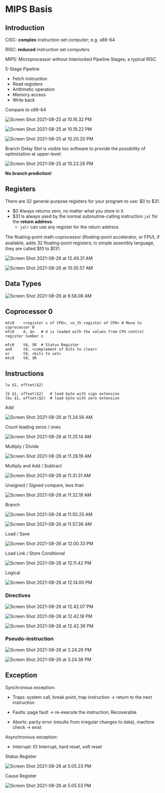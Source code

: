 # MIPS Basis

## Introduction

CISC: **complex** instruction set computer; e.g. x86-64

RISC: **reduced** instruction set computers

MIPS: Microprocessor without Interlocked Pipeline Stages; a typical RISC

5-Stage Pipeline

- Fetch instruction
- Read registers
- Arithmetic operation
- Memory access
- Write back

Compare to x86-64

![Screen Shot 2021-08-25 at 10.16.32 PM](5%20MIPS%20Basis.assets/Screen%20Shot%202021-08-25%20at%2010.16.32%20PM.png)

![Screen Shot 2021-08-25 at 10.19.22 PM](5%20MIPS%20Basis.assets/Screen%20Shot%202021-08-25%20at%2010.19.22%20PM.png)

![Screen Shot 2021-08-25 at 10.20.20 PM](5%20MIPS%20Basis.assets/Screen%20Shot%202021-08-25%20at%2010.20.20%20PM.png)

Branch Delay Slot is visible too software to provide the possibility of optimization at upper-level:

![Screen Shot 2021-08-25 at 10.23.26 PM](5%20MIPS%20Basis.assets/Screen%20Shot%202021-08-25%20at%2010.23.26%20PM.png)

**No branch prediction!**

## Registers

There are 32 general-purpose registers for your program to use: \$0 to \$31.

- \$0 Always returns zero, no matter what you store in it.
- \$31 Is always used by the normal subroutine-calling instruction `jal` for the **return address**.
    - `jalr` can use any register for the return address

The ﬂoating-point math coprocessor (ﬂoating-point accelerator, or FPU), if available, adds 32 ﬂoating-point registers; in simple assembly language, they are called \$f0 to \$f31.

![Screen Shot 2021-08-26 at 12.49.31 AM](5%20MIPS%20Basis.assets/Screen%20Shot%202021-08-26%20at%2012.49.31%20AM.png)

![Screen Shot 2021-08-26 at 10.35.57 AM](5%20MIPS%20Basis.assets/Screen%20Shot%202021-08-26%20at%2010.35.57%20AM.png)

## Data Types

![Screen Shot 2021-08-26 at 9.58.08 AM](5%20MIPS%20Basis.assets/Screen%20Shot%202021-08-26%20at%209.58.08%20AM.png)

## Coprocessor 0

```assembly
mtc0	<register s of CPU>, <n_th register of CP0>	# Move to coprocessor 0
mfc0	d, $n	# d is loaded with the values from CPU control register number n
```

```assembly
mfc0	t0, SR	# Status Register
and		t0, <complement of bits to clear>
or		t0, <bits to set>
mtc0	t0, SR
```

## Instructions

```assembly
lw $1, offset($2)

lb $1, offset($2)	# load byte with sign extension
lbu $1, offset($2)	# load byte with zero extension
```

Add

![Screen Shot 2021-08-26 at 11.24.56 AM](5%20MIPS%20Basis.assets/Screen%20Shot%202021-08-26%20at%2011.24.56%20AM.png)

Count leading zeros / ones

![Screen Shot 2021-08-26 at 11.25.14 AM](5%20MIPS%20Basis.assets/Screen%20Shot%202021-08-26%20at%2011.25.14%20AM.png)

Multiply / Divide

![Screen Shot 2021-08-26 at 11.28.19 AM](5%20MIPS%20Basis.assets/Screen%20Shot%202021-08-26%20at%2011.28.19%20AM.png)

Multiply and Add / Subtract

![Screen Shot 2021-08-26 at 11.31.31 AM](5%20MIPS%20Basis.assets/Screen%20Shot%202021-08-26%20at%2011.31.31%20AM.png)

Unsigned / Signed compare, less than

![Screen Shot 2021-08-26 at 11.32.18 AM](5%20MIPS%20Basis.assets/Screen%20Shot%202021-08-26%20at%2011.32.18%20AM.png)

Branch

![Screen Shot 2021-08-26 at 11.50.25 AM](5%20MIPS%20Basis.assets/Screen%20Shot%202021-08-26%20at%2011.50.25%20AM.png)

![Screen Shot 2021-08-26 at 11.57.36 AM](5%20MIPS%20Basis.assets/Screen%20Shot%202021-08-26%20at%2011.57.36%20AM.png)

Load / Save

![Screen Shot 2021-08-26 at 12.00.33 PM](5%20MIPS%20Basis.assets/Screen%20Shot%202021-08-26%20at%2012.00.33%20PM.png)

Load Link / Store Conditional

![Screen Shot 2021-08-26 at 12.11.42 PM](5%20MIPS%20Basis.assets/Screen%20Shot%202021-08-26%20at%2012.11.42%20PM.png)

Logical

![Screen Shot 2021-08-26 at 12.14.00 PM](5%20MIPS%20Basis.assets/Screen%20Shot%202021-08-26%20at%2012.14.00%20PM.png)

### Directives

![Screen Shot 2021-08-26 at 12.42.07 PM](5%20MIPS%20Basis.assets/Screen%20Shot%202021-08-26%20at%2012.42.07%20PM.png)

![Screen Shot 2021-08-26 at 12.42.18 PM](5%20MIPS%20Basis.assets/Screen%20Shot%202021-08-26%20at%2012.42.18%20PM.png)

![Screen Shot 2021-08-26 at 12.42.36 PM](5%20MIPS%20Basis.assets/Screen%20Shot%202021-08-26%20at%2012.42.36%20PM.png)

### Pseudo-instruction

![Screen Shot 2021-08-26 at 3.24.26 PM](5%20MIPS%20Basis.assets/Screen%20Shot%202021-08-26%20at%203.24.26%20PM.png)

![Screen Shot 2021-08-26 at 3.24.38 PM](5%20MIPS%20Basis.assets/Screen%20Shot%202021-08-26%20at%203.24.38%20PM.png)

## Exception

Synchronous exception:

- Traps: system call, break point, trap instruction → return to the next instruction

- Faults: page fault → re-execute the instruction; Recoverable

- Aborts: parity error (results from irregular changes to data), machine check → exist

Asynchronous exception:

- Interrupt: IO Interrupt, hard reset, soft reset

Status Register

![Screen Shot 2021-08-26 at 5.05.23 PM](5%20MIPS%20Basis.assets/Screen%20Shot%202021-08-26%20at%205.05.23%20PM.png)

Cause Register

![Screen Shot 2021-08-26 at 5.05.53 PM](5%20MIPS%20Basis.assets/Screen%20Shot%202021-08-26%20at%205.05.53%20PM.png)





